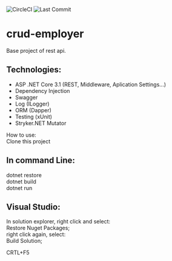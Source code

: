 ![CircleCI](https://img.shields.io/circleci/build/github/Carlinhao/crud-employee)
![Last Commit](https://img.shields.io/github/last-commit/Carlinhao/crud-employee)

# crud-employer
Base project of rest api.


## Technologies:
* ASP .NET Core 3.1 (REST, Middleware, Aplication Settings...)
* Dependency Injection
* Swagger
* Log (ILogger)
* ORM (Dapper)
* Testing (xUnit)
* Stryker.NET Mutator

How to use:</br>
Clone this project</br>
## In command Line:</br>
dotnet restore</br>
dotnet build</br>
dotnet run</br>

## Visual Studio:
In solution explorer, right click and select:</br>
Restore Nuget Packages;</br>
right click again, select:</br>
Build Solution;</br>

CRTL+F5

